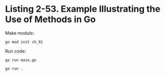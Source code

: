 # Listing 2-53. Example Illustrating the Use of Methods in Go
Make module:

```
go mod init ch_01 
```

Run code:

```
go run main.go
```

```
go run .
```